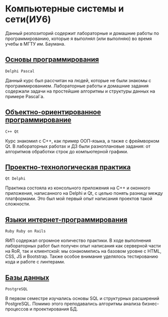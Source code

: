 # Компьютерные системы и сети(ИУ6)

Данный резпозиторий содержит лабораторные и домашние работы по программированию, которые я выполнял (или выполняю) во время учебы в МГТУ им. Баумана.

## [Основы программирования](https://github.com/kek-flip/bmstu-iu6/tree/main/Basics%20of%20programming)

`Delphi Pascal`

Данный курс был рассчитан на людей, которые не были знакомы с программированием. Лабораторные работы и домашние задания содержали задачи на простейшие алгоритмы и структуры данных на примере Pascal`a.

## [Объектно-ориентированное программирование](https://github.com/kek-flip/bmstu-iu6/tree/main/Object-oriented%20programming)

`C++ Qt`

Курс знакомил с C++, как пример ООП-языка, а также с фреймворком Qt. В лабораторных работах и ДЗ были разноплановые задания: от алгоритмов обработки строк до компьютерной графики.

## [Проектно-технологическая практика](https://github.com/kek-flip/bmstu-iu6/tree/main/Practice)

`Qt Delphi`

Практика состояла из консольного приложения на C++ и оконного приложения, написанного на Delphi и Qt, с целью понять разницу между платформами. Это был мой первый опыт написания проектов такой сложности.

## [Языки интернет-программирования](https://github.com/kek-flip/bmstu-iu6/tree/main/Internet%20programming%20languages)

`Ruby Ruby on Rails`

ЯИП содержал огромное количество практики. В ходе выполнения лабораторных работ был получен опыт написания как серверной части на RoR, так и клиентской: мы ознакомились на базовом уровне с HTML, CSS, JS и Bootstrap. Также особое внимание уделялось тестированию кода и работе с линтерами.

## [Базы данных](https://github.com/kek-flip/bmstu-iu6/tree/main/Databases)

`PostgreSQL`

В первом семестре изучались основы SQL и структурных расширений PostgreSQL. Помимо этого преподавались алгоритмы анализа бизнес-процессов и проектирования БД.